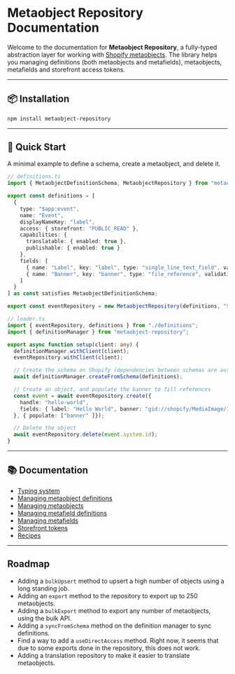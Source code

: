 # Metaobject Repository Documentation

Welcome to the documentation for **Metaobject Repository**, a fully-typed abstraction layer for working with [Shopify metaobjects](https://shopify.dev/docs/custom-data/metaobjects). The library helps you managing definitions (both metaobjects and metafields), metaobjects, metafields and storefront access tokens.

---

## 📦 Installation

```bash
npm install metaobject-repository
```

---

## 🚀 Quick Start

A minimal example to define a schema, create a metaobject, and delete it.

```ts
// definitions.ts
import { MetaobjectDefinitionSchema, MetaobjectRepository } from "metaobject-repository";

export const definitions = [
  {
    type: "$app:event",
    name: "Event",
    displayNameKey: "label",
    access: { storefront: "PUBLIC_READ" },
    capabilities: {
      translatable: { enabled: true },
      publishable: { enabled: true }
    },
    fields: [
      { name: "Label", key: "label", type: "single_line_text_field", validations: { max: 255 } },
      { name: "Banner", key: "banner", type: "file_reference", validations: { fileTypes: ["Image"] } }
    ]
  }
] as const satisfies MetaobjectDefinitionSchema;

export const eventRepository = new MetaobjectRepository(definitions, "$app:event");
```

```ts
// loader.ts
import { eventRepository, definitions } from "./definitions";
import { definitionManager } from "metaobject-repository";

export async function setup(client: any) {
  definitionManager.withClient(client);
  eventRepository.withClient(client);

  // Create the schema on Shopify (dependencies between schemas are automatically resolved)
  await definitionManager.createFromSchema(definitions);

  // Create an object, and populate the banner to fill references
  const event = await eventRepository.create({
    handle: "hello-world",
    fields: { label: "Hello World", banner: "gid://shopify/MediaImage/123" }
  }, { populate: ["banner" ]});

  // Delete the object
  await eventRepository.delete(event.system.id);
}
```

---

## 📚 Documentation

- [Typing system](./docs/1-typing.md)
- [Managing metaobject definitions](./docs/2-metaobject-definitions.md)
- [Managing metaobjects](./docs/3-metaobjects.md)
- [Managing metafield definitions](./docs/4-metafield-definitions.md)
- [Managing metafields](./docs/4-metafields.md)
- [Storefront tokens](./docs/5-storefront-tokens.md)
- [Recipes](./docs/6-recipes.md)

---

## Roadmap

* Adding a `bulkUpsert` method to upsert a high number of objects using a long standing job.
* Adding an `export` method to the repository to export up to 250 metaobjects.
* Adding a `bulkExport` method to export any number of metaobjects, using the bulk API.
* Adding a `syncFromSchema` method on the definition manager to sync definitions.
* Find a way to add a `useDirectAccess` method. Right now, it seems that due to some exports done in the repository, this does not work.
* Adding a translation repository to make it easier to translate metaobjects.